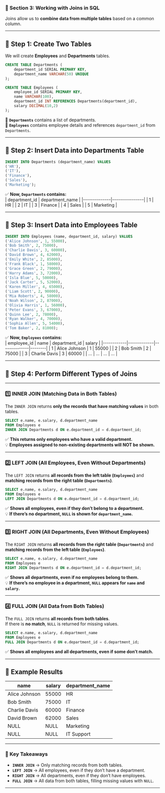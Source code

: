 ### **📌 Section 3: Working with Joins in SQL**  
Joins allow us to **combine data from multiple tables** based on a common column.  

---

## **🔹 Step 1: Create Two Tables**
We will create **Employees** and **Departments** tables.  

```sql
CREATE TABLE Departments (
    department_id SERIAL PRIMARY KEY,
    department_name VARCHAR(50) UNIQUE
);

CREATE TABLE Employees (
    employee_id SERIAL PRIMARY KEY,
    name VARCHAR(100),
    department_id INT REFERENCES Departments(department_id),
    salary DECIMAL(10,2)
);
```
🔹 **`Departments`** contains a list of departments.  
🔹 **`Employees`** contains employee details and references `department_id` from `Departments`.  

---

## **🔹 Step 2: Insert Data into Departments Table**
```sql
INSERT INTO Departments (department_name) VALUES
('HR'),
('IT'),
('Finance'),
('Sales'),
('Marketing');
```

✅ **Now, `Departments` contains:**  
| department_id | department_name |
|--------------|----------------|
| 1            | HR             |
| 2            | IT             |
| 3            | Finance        |
| 4            | Sales          |
| 5            | Marketing      |

---

## **🔹 Step 3: Insert Data into Employees Table**
```sql
INSERT INTO Employees (name, department_id, salary) VALUES
('Alice Johnson', 1, 55000),
('Bob Smith', 2, 75000),
('Charlie Davis', 3, 60000),
('David Brown', 4, 62000),
('Emily White', 2, 85000),
('Frank Black', 1, 58000),
('Grace Green', 2, 79000),
('Harry Adams', 3, 72000),
('Isla Blue', 5, 50000),
('Jack Carter', 5, 52000),
('Karen Miller', 4, 65000),
('Liam Scott', 2, 90000),
('Mia Roberts', 4, 58000),
('Noah Wilson', 2, 87000),
('Olivia Harris', 1, 56000),
('Peter Evans', 3, 67000),
('Quinn Lee', 2, 78000),
('Ryan Walker', 4, 70000),
('Sophia Allen', 5, 54000),
('Tom Baker', 2, 81000);
```

✅ **Now, `Employees` contains:**  
| employee_id | name         | department_id | salary |
|------------|-------------|--------------|--------|
| 1          | Alice Johnson | 1           | 55000  |
| 2          | Bob Smith     | 2           | 75000  |
| 3          | Charlie Davis | 3           | 60000  |
| ...        | ...           | ...         | ...    |

---

## **🔹 Step 4: Perform Different Types of Joins**

---

### **1️⃣ INNER JOIN (Matching Data in Both Tables)**
The `INNER JOIN` returns **only the records that have matching values** in both tables.

```sql
SELECT e.name, e.salary, d.department_name
FROM Employees e
INNER JOIN Departments d ON e.department_id = d.department_id;
```
✅ **This returns only employees who have a valid department.**  
💡 **Employees assigned to non-existing departments will NOT be shown.**

---

### **2️⃣ LEFT JOIN (All Employees, Even Without Departments)**
The `LEFT JOIN` returns **all records from the left table (`Employees`)** and **matching records from the right table (`Departments`)**.

```sql
SELECT e.name, e.salary, d.department_name
FROM Employees e
LEFT JOIN Departments d ON e.department_id = d.department_id;
```
✅ **Shows all employees, even if they don’t belong to a department.**  
💡 **If there’s no department, `NULL` is shown for `department_name`.**

---

### **3️⃣ RIGHT JOIN (All Departments, Even Without Employees)**
The `RIGHT JOIN` returns **all records from the right table (`Departments`)** and **matching records from the left table (`Employees`)**.

```sql
SELECT e.name, e.salary, d.department_name
FROM Employees e
RIGHT JOIN Departments d ON e.department_id = d.department_id;
```
✅ **Shows all departments, even if no employees belong to them.**  
💡 **If there’s no employee in a department, `NULL` appears for `name` and `salary`.**

---

### **4️⃣ FULL JOIN (All Data from Both Tables)**
The `FULL JOIN` returns **all records from both tables**.  
If there is **no match**, `NULL` is returned for missing values.

```sql
SELECT e.name, e.salary, d.department_name
FROM Employees e
FULL JOIN Departments d ON e.department_id = d.department_id;
```
✅ **Shows all employees and all departments, even if some don’t match.**

---

## **🔹 Example Results**
| name           | salary  | department_name |
|---------------|--------|----------------|
| Alice Johnson | 55000  | HR             |
| Bob Smith     | 75000  | IT             |
| Charlie Davis | 60000  | Finance        |
| David Brown   | 62000  | Sales          |
| NULL          | NULL   | Marketing      | (RIGHT JOIN case) |
| NULL          | NULL   | IT Support     | (FULL JOIN case) |

---

### **📝 Key Takeaways**
- **`INNER JOIN`** → Only matching records from both tables.  
- **`LEFT JOIN`** → All employees, even if they don’t have a department.  
- **`RIGHT JOIN`** → All departments, even if they don’t have employees.  
- **`FULL JOIN`** → All data from both tables, filling missing values with `NULL`.

---
